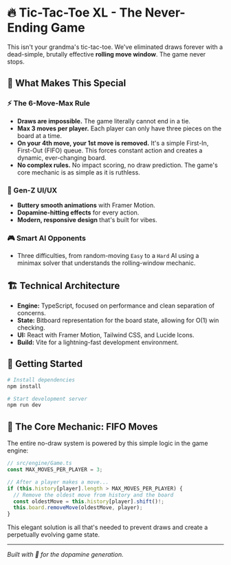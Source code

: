 # 🔥 Tic-Tac-Toe XL - The Never-Ending Game

This isn't your grandma's tic-tac-toe. We've eliminated draws forever with a dead-simple, brutally effective **rolling move window**. The game never stops.

## 🚀 What Makes This Special

### ⚡ The 6-Move-Max Rule
- **Draws are impossible.** The game literally cannot end in a tie.
- **Max 3 moves per player.** Each player can only have three pieces on the board at a time.
- **On your 4th move, your 1st move is removed.** It's a simple First-In, First-Out (FIFO) queue. This forces constant action and creates a dynamic, ever-changing board.
- **No complex rules.** No impact scoring, no draw prediction. The game's core mechanic is as simple as it is ruthless.

### 🎨 Gen-Z UI/UX
- **Buttery smooth animations** with Framer Motion.
- **Dopamine-hitting effects** for every action.
- **Modern, responsive design** that's built for vibes.

### 🎮 Smart AI Opponents
- Three difficulties, from random-moving `Easy` to a `Hard` AI using a minimax solver that understands the rolling-window mechanic.

## 🏗️ Technical Architecture

- **Engine:** TypeScript, focused on performance and clean separation of concerns.
- **State:** Bitboard representation for the board state, allowing for O(1) win checking.
- **UI:** React with Framer Motion, Tailwind CSS, and Lucide Icons.
- **Build:** Vite for a lightning-fast development environment.

## 🚀 Getting Started

```bash
# Install dependencies
npm install

# Start development server
npm run dev
```

## 🔧 The Core Mechanic: FIFO Moves

The entire no-draw system is powered by this simple logic in the game engine:

```typescript
// src/engine/Game.ts
const MAX_MOVES_PER_PLAYER = 3;

// After a player makes a move...
if (this.history[player].length > MAX_MOVES_PER_PLAYER) {
  // Remove the oldest move from history and the board
  const oldestMove = this.history[player].shift()!;
  this.board.removeMove(oldestMove, player);
}
```

This elegant solution is all that's needed to prevent draws and create a perpetually evolving game state.

---

*Built with 💜 for the dopamine generation.* 